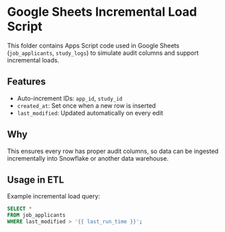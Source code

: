 # Google Sheets Incremental Load Script

This folder contains Apps Script code used in Google Sheets 
(`job_applicants`, `study_logs`) to simulate audit columns and support incremental loads.

## Features
- Auto-increment IDs: `app_id`, `study_id`
- `created_at`: Set once when a new row is inserted
- `last_modified`: Updated automatically on every edit

## Why
This ensures every row has proper audit columns, so data can be ingested 
incrementally into Snowflake or another data warehouse.

## Usage in ETL
Example incremental load query:

```sql
SELECT *
FROM job_applicants
WHERE last_modified > '{{ last_run_time }}';

